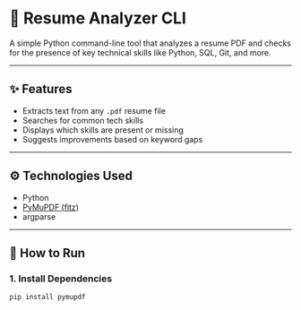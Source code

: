 # 🧠 Resume Analyzer CLI

A simple Python command-line tool that analyzes a resume PDF and checks for the presence of key technical skills like Python, SQL, Git, and more.

---

## ✨ Features

- Extracts text from any `.pdf` resume file
- Searches for common tech skills
- Displays which skills are present or missing
- Suggests improvements based on keyword gaps

---

## ⚙️ Technologies Used

- Python
- [PyMuPDF (fitz)](https://pymupdf.readthedocs.io/)
- argparse

---

## 🚀 How to Run

### 1. Install Dependencies

```bash
pip install pymupdf
